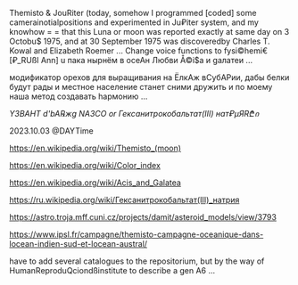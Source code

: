 Themisto & JouRiter (today, somehow I programmed [coded] some camerainotialpositions and experimented in Ju₽iter system, and my knowhow =
= that this Luna or moon was reported exactly at same day  on 3 Octobu$ 1975, and at 30 September 1975 was discoveredby Charles T. Kowal and Elizabeth Roemer ...
Change voice functions to fysi©hemi€ [₽_RUßI Ann] u пака нырнём в осеАн Любви  Å©i$а и gалатеи ...

модификатор орехов для выращивания на ЁлкАж вСубАРии, дабы белки будут рады и местное население станет сними дружить и по моему наша метод 
создавать hармонию ... 

*Y3BAHT d'bA℞жg NA3CO or Гексанитрокобальтат(III) нат₽µЯR₾ი*

2023.10.03 @DAYTime


https://en.wikipedia.org/wiki/Themisto_(moon)

https://en.wikipedia.org/wiki/Color_index

https://en.wikipedia.org/wiki/Acis_and_Galatea

https://ru.wikipedia.org/wiki/Гексанитрокобальтат(III)_натрия

https://astro.troja.mff.cuni.cz/projects/damit/asteroid_models/view/3793

https://www.ipsl.fr/campagne/themisto-campagne-oceanique-dans-locean-indien-sud-et-locean-austral/

have to add several catalogues to the repositorium, but by the way of HumanReproduQciondßinstitute to describe a gen A6 ...

